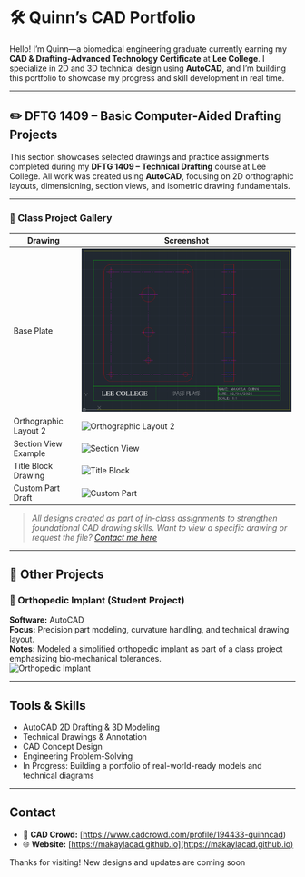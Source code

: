 # 🛠️ Quinn’s CAD Portfolio

Hello! I’m Quinn—a biomedical engineering graduate currently earning my **CAD & Drafting-Advanced Technology Certificate** at **Lee College**. I specialize in 2D and 3D technical design using **AutoCAD**, and I’m building this portfolio to showcase my progress and skill development in real time.

---

## ✏️ DFTG 1409 – Basic Computer-Aided Drafting Projects

This section showcases selected drawings and practice assignments completed during my **DFTG 1409 – Technical Drafting** course at Lee College. All work was created using **AutoCAD**, focusing on 2D orthographic layouts, dimensioning, section views, and isometric drawing fundamentals.

---

### 📸 Class Project Gallery

| Drawing                 | Screenshot |
|-------------------------|------------|
| Base Plate              | ![Base Plate](./images/Base-Plate.png) |
| Orthographic Layout 2   | ![Orthographic Layout 2](./images/dftg-1409/orthographic-layout-2.png) |
| Section View Example    | ![Section View](./images/dftg-1409/section-view-example.png) |
| Title Block Drawing     | ![Title Block](./images/dftg-1409/title-block-drawing.png) |
| Custom Part Draft       | ![Custom Part](./images/dftg-1409/custom-part-draft.png) |

> *All designs created as part of in-class assignments to strengthen foundational CAD drawing skills.*
> *Want to view a specific drawing or request the file? [Contact me here](mailto:your.email@example.com)*  

---

## 📂 Other Projects

### 📐 Orthopedic Implant (Student Project)
**Software:** AutoCAD  
**Focus:** Precision part modeling, curvature handling, and technical drawing layout.  
**Notes:** Modeled a simplified orthopedic implant as part of a class project emphasizing bio-mechanical tolerances.  
![Orthopedic Implant](./images/orthopedic-implant.png)

---

## Tools & Skills
- AutoCAD 2D Drafting & 3D Modeling  
- Technical Drawings & Annotation  
- CAD Concept Design  
- Engineering Problem-Solving  
- In Progress: Building a portfolio of real-world-ready models and technical diagrams  

---

## Contact  
- 🧩 **CAD Crowd:** [https://www.cadcrowd.com/profile/194433-quinncad)
- 🌐 **Website:** [https://makaylacad.github.io](https://makaylacad.github.io)

Thanks for visiting! New designs and updates are coming soon 
